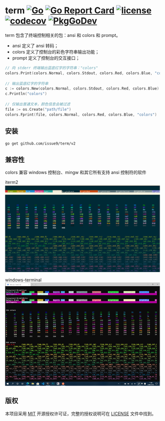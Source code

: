 term
[![Go](https://github.com/issue9/term/workflows/Go/badge.svg)](https://github.com/issue9/term/actions?query=workflow%3AGo)
[![Go Report Card](https://goreportcard.com/badge/github.com/issue9/term)](https://goreportcard.com/report/github.com/issue9/term)
[![license](https://img.shields.io/badge/license-MIT-brightgreen.svg?style=flat)](https://opensource.org/licenses/MIT)
[![codecov](https://codecov.io/gh/issue9/term/branch/master/graph/badge.svg)](https://codecov.io/gh/issue9/term)
[![PkgGoDev](https://pkg.go.dev/badge/github.com/issue9/term/v2)](https://pkg.go.dev/github.com/issue9/term/v2)
======

term 包含了终端控制相关的包：ansi 和 colors 和 prompt。

- ansi 定义了 ansi 转码；
- colors 定义了控制台的彩色字符串输出功能；
- prompt 定义了控制台的交互接口；

```go
// 向 stderr 终端输出蓝底红字的字符串："colors"
colors.Print(colors.Normal, colors.Stdout, colors.Red, colors.Blue, "colors")

// 输出蓝底红字的字符串
c := colors.New(colors.Normal, colors.Stdout, colors.Red, colors.Blue)
c.Println("colors")

// 仅输出普通文本，颜色信息会被过滤
file := os.Create("path/file")
colors.Fprint(file, colors.Normal, colors.Red, colors.Blue, "colors")
```

安装
----

```shell
go get github.com/issue9/term/v2
```

兼容性
----

colors 兼容 windows 控制台、mingw 和其它所有支持 ansi 控制符的软件

iterm2
![iterm2](iterm2.jpg)

windows-terminal
![windows-terminal](windows-terminal.jpg)

版权
----

本项目采用 [MIT](https://opensource.org/licenses/MIT) 开源授权许可证，完整的授权说明可在 [LICENSE](LICENSE) 文件中找到。
